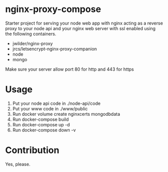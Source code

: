 # nginx-proxy-compose
Starter project for serving your node web app with nginx acting as a reverse proxy to your node api and your nginx web server with ssl enabled using the following containers.

- jwilder/nginx-proxy
- jrcs/letsencrypt-nginx-proxy-companion
- node
- mongo

Make sure your server allow port 80 for http and 443 for https

# Usage
1. Put your node api code in ./node-api/code
2. Put your www code in ./www/public
3. Run docker volume create nginxcerts mongodbdata
4. Run docker-compose build
5. Run docker-compose up -d
6. Run docker-compose down -v

# Contribution
Yes, please.
